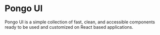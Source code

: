 # Pongo UI

Pongo UI is a simple collection of fast, clean, and accessible components ready to be used and customized on React based applications.
